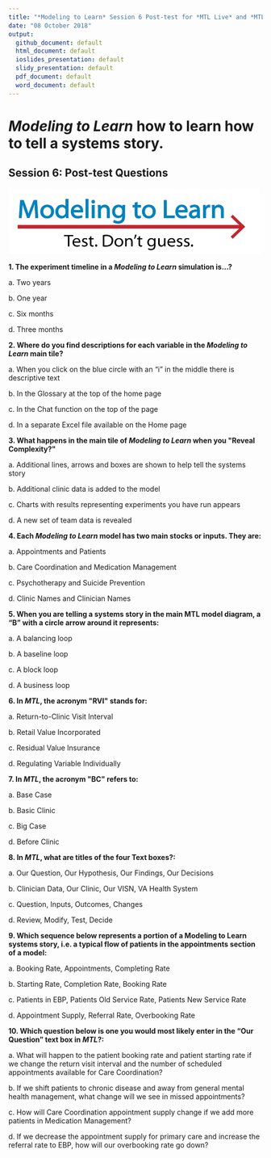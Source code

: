 ```yaml
---
title: "*Modeling to Learn* Session 6 Post-test for *MTL Live* and *MTL Video*"
date: "08 October 2018"
output: 
  github_document: default
  html_document: default
  ioslides_presentation: default
  slidy_presentation: default
  pdf_document: default
  word_document: default
---
```


# *Modeling to Learn* how to learn how to tell a systems story.
<!-- MTL Logo, HTML img tag -->
## Session 6: Post-test Questions	
<img src = "https://raw.githubusercontent.com/lzim/teampsd/teampsd_style/mtl_logo/mtl_testdontguess_sm.png"
     height = "130" width = "500">  
	
**1. The experiment timeline in a *Modeling to Learn* simulation is...?**  

a. Two years  

b. One year  

c. Six months  

d. Three months  


**2. Where do you find descriptions for each variable in the *Modeling to Learn* main tile?**	

a. When you click on the blue circle with an “i” in the middle there is descriptive text  

b. In the Glossary at the top of the home page  

c. In the Chat function on the top of the page  

d. In a separate Excel file available on the Home page  


**3. What happens in the main tile of *Modeling to Learn* when you "Reveal Complexity?"**	

a. Additional lines, arrows and boxes are shown to help tell the systems story  

b. Additional clinic data is added to the model  

c. Charts with results representing experiments you have run appears  

d. A new set of team data is revealed  

		
**4. Each *Modeling to Learn* model has two main stocks or inputs. They are:**	

a. Appointments and Patients

b. Care Coordination and Medication Management  

c. Psychotherapy and Suicide Prevention  

d. Clinic Names and Clinician Names 

		
**5. When you are telling a systems story in the main MTL model diagram, a “B” with a circle arrow around it represents:**	

a. A balancing loop

b. A baseline loop 

c. A block loop 

d. A business loop  


**6. In *MTL*, the acronym "RVI" stands for:**	

a. Return-to-Clinic Visit Interval  

b. Retail Value Incorporated  

c. Residual Value Insurance  

d. Regulating Variable Individually  

		
**7.  In *MTL*, the acronym "BC" refers to:**		

a. Base Case  

b. Basic Clinic 

c. Big Case

d. Before Clinic  

		
**8. In *MTL*, what are titles of the four Text boxes?:**	

a. Our Question, Our Hypothesis, Our Findings, Our Decisions  

b. Clinician Data, Our Clinic, Our VISN, VA Health System  

c. Question, Inputs, Outcomes, Changes  

d. Review, Modify, Test, Decide  

				
**9. Which sequence below represents a portion of a Modeling to Learn systems story, i.e. a typical flow of patients in the appointments section of a model:**

a. Booking Rate, Appointments, Completing Rate  

b. Starting Rate, Completion Rate, Booking Rate  

c. Patients in EBP, Patients Old Service Rate, Patients New Service Rate  

d. Appointment Supply, Referral Rate, Overbooking Rate  

				
**10. Which question below is one you would most likely enter in the “Our Question” text box in *MTL*?:**	

a. What will happen to the patient booking rate and patient starting rate if we change the return visit interval and the number of scheduled appointments available for Care Coordination?  

b. If we shift patients to chronic disease and away from general mental health management, what change will we see in missed appointments?  

c. How will Care Coordination appointment supply change if we add more patients in Medication Management?  

d. If we decrease the appointment supply for primary care and increase the referral rate to EBP, how will our overbooking rate go down?  
 

